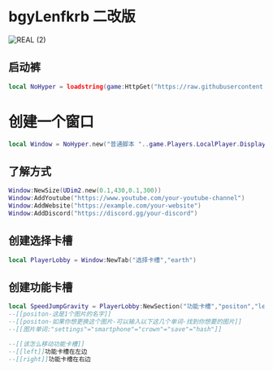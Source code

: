 # bgyLenfkrb 二改版
![REAL (2)](https://github.com/3345-c-a-t-s-u-s/NoHyperLib/assets/117000269/c2cc249c-ed95-4d99-84ad-f432ed6698da)

## 启动裤
````lua
local NoHyper = loadstring(game:HttpGet("https://raw.githubusercontent.com/3345-c-a-t-s-u-s/NoHyperLib/main/source.dll"))()
````

# 创建一个窗口
````lua
local Window = NoHyper.new("普通脚本 "..game.Players.LocalPlayer.DisplayName,"rbxassetid://13169991903","Welcome back!")
````

## 了解方式
````lua
Window:NewSize(UDim2.new(0.1,430,0.1,300))
Window:AddYoutube("https://www.youtube.com/your-youtube-channel")
Window:AddWebsite("https://example.com/your-website")
Window:AddDiscord("https://discord.gg/your-discord")
````

## 创建选择卡槽
````lua
local PlayerLobby = Window:NewTab("选择卡槽","earth") 
````

## 创建功能卡槽
````lua
local SpeedJumpGravity = PlayerLobby:NewSection("功能卡槽","positon","left")
--[[positon-这是1个图片的名字]]
--[[positon-如果你想更换这个图片-可以输入以下这几个单词-找到你想要的图片]]
--[[图片单词:"settings"="smartphone"="crown"="save"="hash"]]

--[[该怎么移动功能卡槽]]
--[[left]]功能卡槽在左边
--[[right]]功能卡槽在右边
````